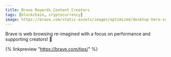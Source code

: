 ```yaml
---
title: Brave Rewards Content Creators
tags: [blockchain, cryptocurrency]
image: https://brave.com/static-assets/images/optimized/desktop-hero-screenshot@2x.png
---
```


Brave is web browsing re-imagined with a focus on performance and supporting creators! 💪

{% linkpreview "https://brave.com/tips/" %}
